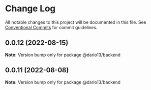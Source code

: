 # Change Log

All notable changes to this project will be documented in this file.
See [Conventional Commits](https://conventionalcommits.org) for commit guidelines.

## 0.0.12 (2022-08-15)

**Note:** Version bump only for package @dario13/backend





## 0.0.11 (2022-08-08)

**Note:** Version bump only for package @dario13/backend
